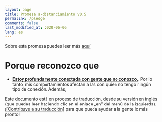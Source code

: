 ```yaml
---
layout: page
title: Promesa a-distanciamiento v0.5
permalink: /pledge
comments: false
last_modified_at: 2020-06-06
lang: es
---
```


<span class="small mark">Sobre esta promesa puedes leer más [aquí]({{site.baseurl}}/about)</span>

# Porque reconozco que


*   [**Estoy profundamente conectada con gente que no conozco.**](https://youtu.be/X0mHf3oSUdU). Por lo tanto, mis comportamientos afectan a las con quien no tengo ningún tipo de conexión. Además,

<span class="mark">Este documento está en proceso de traducción, desde su versión en inglés (que puedes leer haciendo clic en el enlace „en” del menú de la izquierda). <a class="btn btn-primary" href="https://github.com/evolverine/undistance/issues/2">¡[Contribuye a su traducción]</a> para que pueda ayudar a la gente lo más pronto!</span>
